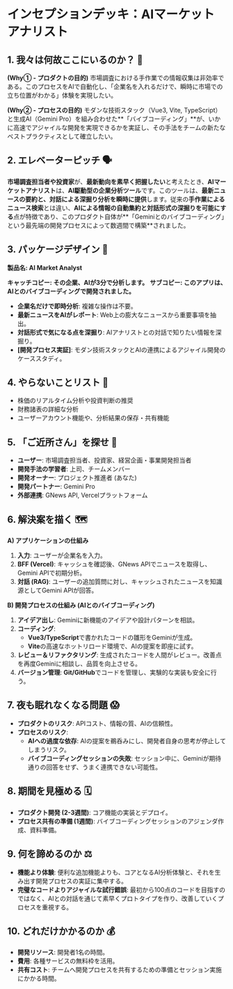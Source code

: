 # インセプションデッキ：AIマーケットアナリスト

## 1. 我々は何故ここにいるのか？ 🎯

**(Why① - プロダクトの目的)**
市場調査における手作業での情報収集は非効率である。このプロセスをAIで自動化し、「企業名を入れるだけで、瞬時に市場での立ち位置がわかる」体験を実現したい。

**(Why② - プロセスの目的)**
モダンな技術スタック（Vue3, Vite, TypeScript）と生成AI（Gemini Pro）を組み合わせた**「バイブコーディング」**が、いかに高速でアジャイルな開発を実現できるかを実証し、その手法をチームの新たなベストプラクティスとして確立したい。

## 2. エレベーターピッチ 🗣️

**市場調査担当者や投資家**が、**最新動向を素早く把握したい**と考えたとき、**AIマーケットアナリスト**は、**AI駆動型の企業分析ツール**です。このツールは、**最新ニュースの要約と、対話による深掘り分析を瞬時に提供**します。従来の**手作業によるニュース検索**とは違い、**AIによる情報の自動集約と対話形式の深掘りを可能にする**点が特徴であり、このプロダクト自体が**「Geminiとのバイブコーディング」という最先端の開発プロセスによって数週間で構築**されました。

## 3. パッケージデザイン 🎁

**製品名: AI Market Analyst**

**キャッチコピー: その企業、AIが3分で分析します。**
**サブコピー: このアプリは、AIとのバイブコーディングで開発されました。**

- **企業名だけで即時分析**: 複雑な操作は不要。
- **最新ニュースをAIがレポート**: Web上の膨大なニュースから重要事項を抽出。
- **対話形式で気になる点を深掘り**: AIアナリストとの対話で知りたい情報を深掘り。
- **[開発プロセス実証]**: モダン技術スタックとAIの連携によるアジャイル開発のケーススタディ。

## 4. やらないことリスト 🙅

- 株価のリアルタイム分析や投資判断の推奨
- 財務諸表の詳細な分析
- ユーザーアカウント機能や、分析結果の保存・共有機能

## 5. 「ご近所さん」を探せ 🤝

- **ユーザー**: 市場調査担当者、投資家、経営企画・事業開発担当者
- **開発手法の学習者**: 上司、チームメンバー
- **開発オーナー**: プロジェクト推進者 (あなた)
- **開発パートナー**: Gemini Pro
- **外部連携**: GNews API, Vercelプラットフォーム

## 6. 解決案を描く 🗺️

**A) アプリケーションの仕組み**
1. **入力**: ユーザーが企業名を入力。
2. **BFF (Vercel)**: キャッシュを確認後、GNews APIでニュースを取得し、Gemini APIで初期分析。
3. **対話 (RAG)**: ユーザーの追加質問に対し、キャッシュされたニュースを知識源としてGemini APIが回答。

**B) 開発プロセスの仕組み (AIとのバイブコーディング)**
1. **アイデア出し**: Geminiに新機能のアイデアや設計パターンを相談。
2. **コーディング**:
   - **Vue3/TypeScript**で書かれたコードの雛形をGeminiが生成。
   - **Vite**の高速なホットリロード環境で、AIの提案を即座に試す。
3. **レビュー＆リファクタリング**: 生成されたコードを人間がレビュー。改善点を再度Geminiに相談し、品質を向上させる。
4. **バージョン管理**: **Git/GitHub**でコードを管理し、実験的な実装も安全に行う。

## 7. 夜も眠れなくなる問題 😱

- **プロダクトのリスク**: APIコスト、情報の質、AIの信頼性。
- **プロセスのリスク**:
  - **AIへの過度な依存**: AIの提案を鵜呑みにし、開発者自身の思考が停止してしまうリスク。
  - **バイブコーディングセッションの失敗**: セッション中に、Geminiが期待通りの回答をせず、うまく連携できない可能性。

## 8. 期間を見極める 🗓️

- **プロダクト開発 (2-3週間)**: コア機能の実装とデプロイ。
- **プロセス共有の準備 (1週間)**: バイブコーディングセッションのアジェンダ作成、資料準備。

## 9. 何を諦めるのか ⚖️

- **機能より体験**: 便利な追加機能よりも、コアとなるAI分析体験と、それを生み出す開発プロセスの実証に集中する。
- **完璧なコードよりアジャイルな試行錯誤**: 最初から100点のコードを目指すのではなく、AIとの対話を通じて素早くプロトタイプを作り、改善していくプロセスを重視する。

## 10. どれだけかかるのか 💰

- **開発リソース**: 開発者1名の時間。
- **費用**: 各種サービスの無料枠を活用。
- **共有コスト**: チームへ開発プロセスを共有するための準備とセッション実施にかかる時間。